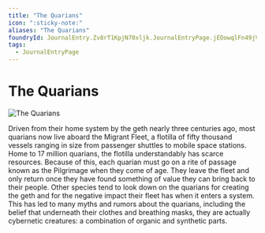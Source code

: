 ```yaml
---
title: "The Quarians"
icon: ":sticky-note:"
aliases: "The Quarians"
foundryId: JournalEntry.Zv8rT1KpjN70xljk.JournalEntryPage.jEOowqlFn49jVqlO
tags:
  - JournalEntryPage
---
```


# The Quarians
![The Quarians](../../../src/assets/media/quarians.png)

Driven from their home system by the geth nearly three centuries ago, most quarians now live aboard the Migrant Fleet, a flotilla of fifty thousand vessels ranging in size from passenger shuttles to mobile space stations.  Home to 17 million quarians, the flotilla understandably has scarce resources. Because of this, each quarian must go on a rite of passage known as the Pilgrimage when they come of age. They leave the fleet and only return once they have found something of value they can bring back to their people.  Other species tend to look down on the quarians for creating the geth and for the negative impact their fleet has when it enters a system. This has led to many myths and rumors about the quarians, including the belief that underneath their clothes and breathing masks, they are actually cybernetic creatures: a combination of organic and synthetic parts.
